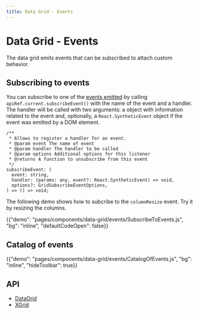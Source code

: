 ```yaml
---
title: Data Grid - Events
---
```


# Data Grid - Events [<span class="pro"></span>](https://material-ui.com/store/items/material-ui-pro/)

<p class="description">The data grid emits events that can be subscribed to attach custom behavior.</p>

## Subscribing to events

You can subscribe to one of the [events emitted](/components/data-grid/events/#catalog-of-events) by calling `apiRef.current.subscribeEvent()` with the name of the event and a handler. The handler will be called with two arguments: a object with information related to the event and, optionally, a `React.SyntheticEvent` object if the event was emitted by a DOM element.

```tsx
/**
 * Allows to register a handler for an event.
 * @param event The name of event
 * @param handler The handler to be called
 * @param options Additional options for this listener
 * @returns A function to unsubscribe from this event
 */
subscribeEvent: (
  event: string,
  handler: (params: any, event?: React.SyntheticEvent) => void,
  options?: GridSubscribeEventOptions,
) => () => void;
```

The following demo shows how to subcribe to the `columnResize` event. Try it by resizing the columns.

{{"demo": "pages/components/data-grid/events/SubscribeToEvents.js", "bg": "inline", "defaultCodeOpen": false}}

## Catalog of events

{{"demo": "pages/components/data-grid/events/CatalogOfEvents.js", "bg": "inline", "hideToolbar": true}}

## API

- [DataGrid](/api/data-grid/data-grid/)
- [XGrid](/api/data-grid/x-grid/)
